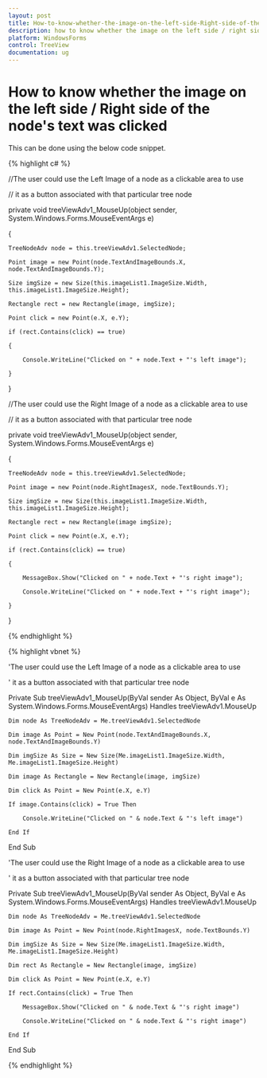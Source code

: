 ```yaml
---
layout: post
title: How-to-know-whether-the-image-on-the-left-side-Right-side-of-the-node's-text-was-clicked | WindowsForms | Syncfusion
description: how to know whether the image on the left side / right side of the node's text was clicked
platform: WindowsForms
control: TreeView 
documentation: ug
---
```


# How to know whether the image on the left side / Right side of the node's text was clicked

This can be done using the below code snippet.

{% highlight c# %}



//The user could use the Left Image of a node as a clickable area to use

// it as a button associated with that particular tree node



private void treeViewAdv1_MouseUp(object sender, System.Windows.Forms.MouseEventArgs e)

{

    TreeNodeAdv node = this.treeViewAdv1.SelectedNode;

    Point image = new Point(node.TextAndImageBounds.X, node.TextAndImageBounds.Y);

    Size imgSize = new Size(this.imageList1.ImageSize.Width, this.imageList1.ImageSize.Height);

    Rectangle rect = new Rectangle(image, imgSize);

    Point click = new Point(e.X, e.Y);

    if (rect.Contains(click) == true)

    {

        Console.WriteLine("Clicked on " + node.Text + "'s left image");

    }

}



//The user could use the Right Image of a node as a clickable area to use

// it as a button associated with that particular tree node



private void treeViewAdv1_MouseUp(object sender, System.Windows.Forms.MouseEventArgs e)

{

    TreeNodeAdv node = this.treeViewAdv1.SelectedNode;

    Point image = new Point(node.RightImagesX, node.TextBounds.Y);

    Size imgSize = new Size(this.imageList1.ImageSize.Width, this.imageList1.ImageSize.Height);

    Rectangle rect = new Rectangle(image imgSize);

    Point click = new Point(e.X, e.Y);

    if (rect.Contains(click) == true)

    {

        MessageBox.Show("Clicked on " + node.Text + "'s right image");

        Console.WriteLine("Clicked on " + node.Text + "'s right image");

    }

}

{% endhighlight %}

{% highlight vbnet %}



'The user could use the Left Image of a node as a clickable area to use

' it as a button associated with that particular tree node



Private Sub treeViewAdv1_MouseUp(ByVal sender As Object, ByVal e As System.Windows.Forms.MouseEventArgs) Handles treeViewAdv1.MouseUp

    Dim node As TreeNodeAdv = Me.treeViewAdv1.SelectedNode

    Dim image As Point = New Point(node.TextAndImageBounds.X, node.TextAndImageBounds.Y)

    Dim imgSize As Size = New Size(Me.imageList1.ImageSize.Width, Me.imageList1.ImageSize.Height)

    Dim image As Rectangle = New Rectangle(image, imgSize)

    Dim click As Point = New Point(e.X, e.Y)

    If image.Contains(click) = True Then

        Console.WriteLine("Clicked on " & node.Text & "'s left image")

    End If

End Sub



'The user could use the Right Image of a node as a clickable area to use

' it as a button associated with that particular tree node



Private Sub treeViewAdv1_MouseUp(ByVal sender As Object, ByVal e As System.Windows.Forms.MouseEventArgs) Handles treeViewAdv1.MouseUp

    Dim node As TreeNodeAdv = Me.treeViewAdv1.SelectedNode

    Dim image As Point = New Point(node.RightImagesX, node.TextBounds.Y)

    Dim imgSize As Size = New Size(Me.imageList1.ImageSize.Width, Me.imageList1.ImageSize.Height)

    Dim rect As Rectangle = New Rectangle(image, imgSize)

    Dim click As Point = New Point(e.X, e.Y)

    If rect.Contains(click) = True Then

        MessageBox.Show("Clicked on " & node.Text & "'s right image")

        Console.WriteLine("Clicked on " & node.Text & "'s right image")

    End If

End Sub

{% endhighlight %}

